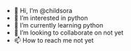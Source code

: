 - 👋 Hi, I’m @childsora
- 👀 I’m interested in python
- 🌱 I’m currently learning python
- 💞️ I’m looking to collaborate on not yet
- 📫 How to reach me not yet

<!---
childsora/childsora is a ✨ special ✨ repository because its `README.md` (this file) appears on your GitHub profile.
You can click the Preview link to take a look at your changes.
--->
